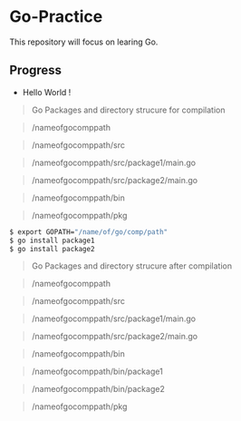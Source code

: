 # Go-Practice

This repository will focus on learing Go.

## Progress

- Hello World !
> Go Packages and directory strucure for compilation

> /nameofgocomppath

> /nameofgocomppath/src

> /nameofgocomppath/src/package1/main.go

> /nameofgocomppath/src/package2/main.go

> /nameofgocomppath/bin

> /nameofgocomppath/pkg
```sh
$ export GOPATH="/name/of/go/comp/path"
$ go install package1
$ go install package2
```
> Go Packages and directory strucure after compilation

> /nameofgocomppath

> /nameofgocomppath/src

> /nameofgocomppath/src/package1/main.go

> /nameofgocomppath/src/package2/main.go

> /nameofgocomppath/bin

> /nameofgocomppath/bin/package1

> /nameofgocomppath/bin/package2

> /nameofgocomppath/pkg